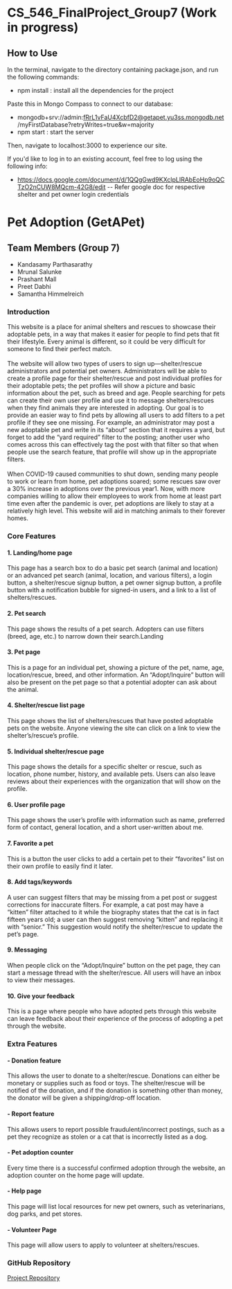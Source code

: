# CS_546_FinalProject_Group7 (Work in progress)


## How to Use
In the terminal, navigate to the directory containing package.json, and run the following commands:
- npm install : install all the dependencies for the project

Paste this in Mongo Compass to connect to our database:
- mongodb+srv://admin:fRrL1vFaU4XcbfD2@getapet.yu3ss.mongodb.net/myFirstDatabase?retryWrites=true&w=majority
- npm start : start the server

Then, navigate to localhost:3000 to experience our site.

If you'd like to log in to an existing account, feel free to log using the following info:
- https://docs.google.com/document/d/1QQgGwd9KXclpLIRAbEoHp9oQCTzO2nCUW8MQcm-42G8/edit  -- Refer google doc for respective shelter and pet owner login credentials


# Pet Adoption (GetAPet)

## Team Members (Group 7)

- Kandasamy Parthasarathy
- Mrunal Salunke
- Prashant Mall
- Preet Dabhi
- Samantha Himmelreich

### Introduction

This website is a place for animal shelters and rescues to showcase their adoptable pets, in a way that makes it easier for people to find pets that fit their lifestyle. Every animal is different, so it could be very difficult for someone to find their perfect match.<br><br>
The website will allow two types of users to sign up—shelter/rescue administrators and potential pet owners. Administrators will be able to create a profile page for their shelter/rescue and post individual profiles for their adoptable pets; the pet profiles will show a picture and basic information about the pet, such as breed and age. People searching for pets can create their own user profile and use it to message shelters/rescues when they find animals they are interested in adopting. Our goal is to provide an easier way to find pets by allowing all users to add filters to a pet profile if they see one missing. For example, an administrator may post a new adoptable pet and write in its “about” section that it requires a yard, but forget to add the “yard required” filter to the posting; another user who comes across this can effectively tag the post with that filter so that when people use the search feature, that profile will show up in the appropriate filters.<br><br>
When COVID-19 caused communities to shut down, sending many people to work or learn from home, pet adoptions soared; some rescues saw over a 30% increase in adoptions over the previous year1. Now, with more companies willing to allow their employees to work from home at least part time even after the pandemic is over, pet adoptions are likely to stay at a relatively high level. This website will aid in matching animals to their forever homes.

### Core Features

#### 1. Landing/home page<br>

This page has a search box to do a basic pet search (animal and location) or an advanced pet search (animal, location, and various filters), a login button, a shelter/rescue signup button, a pet owner signup button, a profile button with a notification bubble for signed-in users, and a link to a list of shelters/rescues.<br>

#### 2. Pet search<br>

This page shows the results of a pet search. Adopters can use filters (breed, age, etc.) to narrow down their search.Landing<br>

#### 3. Pet page<br>

This is a page for an individual pet, showing a picture of the pet, name, age, location/rescue, breed, and other information. An “Adopt/Inquire” button will also be present on the pet page so that a potential adopter can ask about the animal.<br>

#### 4. Shelter/rescue list page<br>

This page shows the list of shelters/rescues that have posted adoptable pets on the website. Anyone viewing the site can click on a link to view the shelter’s/rescue’s profile.<br>

#### 5. Individual shelter/rescue page<br>

This page shows the details for a specific shelter or rescue, such as location, phone number, history, and available pets. Users can also leave reviews about their experiences with the organization that will show on the profile.<br>

#### 6. User profile page<br>

This page shows the user’s profile with information such as name, preferred form of contact, general location, and a short user-written about me.<br>

#### 7. Favorite a pet<br>

This is a button the user clicks to add a certain pet to their “favorites” list on their own profile to easily find it later.<br>

#### 8. Add tags/keywords<br>

A user can suggest filters that may be missing from a pet post or suggest corrections for inaccurate filters. For example, a cat post may have a “kitten” filter attached to it while the biography states that the cat is in fact fifteen years old; a user can then suggest removing “kitten” and replacing it with “senior.” This suggestion would notify the shelter/rescue to update the pet’s page.<br>

#### 9. Messaging<br>

When people click on the “Adopt/Inquire” button on the pet page, they can start a message thread with the shelter/rescue. All users will have an inbox to view their messages.<br>

#### 10. Give your feedback<br>

This is a page where people who have adopted pets through this website can leave feedback about their experience of the process of adopting a pet through the website.<br>

### Extra Features

#### - Donation feature<br>

This allows the user to donate to a shelter/rescue. Donations can either be monetary or supplies such as food or toys. The shelter/rescue will be notified of the donation, and if the donation is something other than money, the donator will be given a shipping/drop-off location.<br>

#### - Report feature<br>

This allows users to report possible fraudulent/incorrect postings, such as a pet they recognize as stolen or a cat that is incorrectly listed as a dog.<br>

#### - Pet adoption counter<br>

Every time there is a successful confirmed adoption through the website, an adoption counter on the home page will update.<br>

#### - Help page<br>

This page will list local resources for new pet owners, such as veterinarians, dog parks, and pet stores.<br>

#### - Volunteer Page<br>

This page will allow users to apply to volunteer at shelters/rescues.<br>

### GitHub Repository

[Project Repository](https://github.com/KandasamyP/CS_546_FinalProject_Group7)



